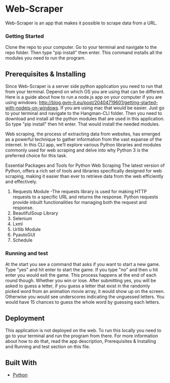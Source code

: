 # Web-Scraper

Web-Scraper is an app that makes it possible to scrape data from a URL. 

### Getting Started 

Clone the repo to your computer. Go to your terminal and navigate to the repo folder. Then type "pip install" then enter. This command installs all the modules you need to run the program.

## Prerequisites & Installing

Since Web-Scraper is a server side python application you need to run that from your terminal. Depend on which OS you are using that can be different. Here is a guide about how to run a node.js app on your computer if you are using windows: http://blog.gvm-it.eu/post/20404719601/getting-started-with-nodejs-on-windows. If you are using mac that would be easier. Just go to your terminal and navigate to the Hangman-CLI folder. Then you need to download and install all the python modules that are used in this application. So type "pip install" then hit enter. That would install the needed modules.

Web scraping, the process of extracting data from websites, has emerged as a powerful technique to gather information from the vast expanse of the internet. In this CLI app, we’ll explore various Python libraries and modules commonly used for web scraping and delve into why Python 3 is the preferred choice for this task.

Essential Packages and Tools for Python Web Scraping
The latest version of Python, offers a rich set of tools and libraries specifically designed for web scraping, making it easier than ever to retrieve data from the web efficiently and effectively.

1. Requests Module
-The requests library is used for making HTTP requests to a specific URL and returns the response. Python requests provide inbuilt functionalities for managing both the request and response.
2. BeautifulSoup Library
3. Selenium
4. Lxml 
5. Urllib Module
6. PyautoGUI
7. Schedule

 
### Running and test

At the start you see a command that asks if you want to start a new game. Type "yes" and hit enter to start the game. If you type "no" and then u hit enter you would exit the game. This process happens at the end of each round though. Whether you win or lose. After submitting yes, you will be asked to guess a letter, if you guess a letter that exist in the randomly picked word from an animation movie array, it would show up on the screen. Otherwise you would see underscores indicating the unguessed letters. You would have 15 chances to guess the whole word by guessing each letters.

## Deployment

This application is not deployed on the web. To run this locally you need to go to your terminal and run the program from there. For more information about how to do that, read the app description, Prerequisites & Installing and Running and test section on this file. 

## Built With

* [Python](https://python.org)